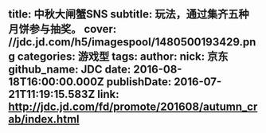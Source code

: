 title: 中秋大闸蟹SNS
subtitle: 玩法，通过集齐五种月饼参与抽奖。
cover: //jdc.jd.com/h5/imagespool/1480500193429.png
categories: 游戏型
tags:
author:
  nick: 京东
  github_name: JDC
date: 2016-08-18T16:00:00.000Z
publishDate: 2016-07-21T11:19:15.583Z
link: http://jdc.jd.com/fd/promote/201608/autumn_crab/index.html
---